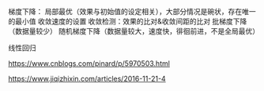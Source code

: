 梯度下降：
  局部最优（效果与初始值的设定相关），大部分情况是碗状，存在唯一的最小值
  收敛速度的设置
  收敛检测：效果的比对&收敛间距的比对
  批梯度下降（数据量较少）
  随机梯度下降（数据量较大，速度快，徘徊前进，不是全局最优）


线性回归

https://www.cnblogs.com/pinard/p/5970503.html

https://www.jiqizhixin.com/articles/2016-11-21-4
